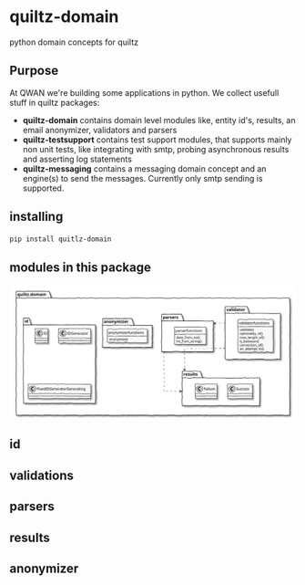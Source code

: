 # quiltz-domain

python domain concepts for quiltz

## Purpose

At QWAN we're building some applications in python. We collect usefull stuff in
quiltz packages:

* **quiltz-domain** contains domain level modules like, entity id's, results, an
  email anonymizer, validators and parsers
* **quiltz-testsupport** contains test support modules, that supports mainly non
  unit tests, like integrating with smtp,  probing asynchronous results and
  asserting log statements
* **quiltz-messaging** contains a messaging domain concept and an engine(s) to
  send the messages. Currently only smtp sending is supported.

## installing 

```bash
pip install quitlz-domain
```

## modules in this package

<!--
@startuml domain-lib
skinparam {
  handwritten true
  monochrome true
  linetype ortho
}
hide <<functions>> circle
hide <<functions>> attributes
hide <<functions>> stereotype

package quiltz.domain {
  package results {
    class Success
    class Failure
  }
  package validator {
    class validatorfunctions <<functions>> {
      validate()
      optionality_of()
      max_length_of()
      is_between()
      conversion_of()
      an_attempt_to()
    }
  }
  package parsers {
    class parserfunctions <<functions>> {
      date_from_iso()
      int_from_string()
    }
  }
  package anonymizer {
    class anonymizerfunctions <<functions>> {
      anonymize()
    }
  }
  package id {
    class ID
    class IDGenerator
    class FixedIDGeneratorGenerating
  }
}
validator .> parsers
validator .> results
parsers ..> results

@enduml

-->
![domain-lib](doc/images/domain-lib.svg)

## id

## validations

## parsers

## results

## anonymizer